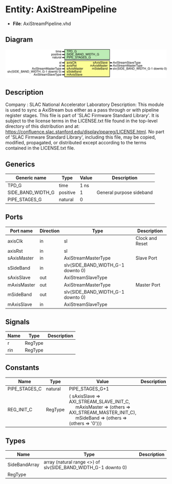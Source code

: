 # Entity: AxiStreamPipeline

- **File**: AxiStreamPipeline.vhd
## Diagram

![Diagram](AxiStreamPipeline.svg "Diagram")
## Description

Company    : SLAC National Accelerator Laboratory
Description:   This module is used to sync a AxiStream bus
               either as a pass through or with pipeline register stages.
This file is part of 'SLAC Firmware Standard Library'.
It is subject to the license terms in the LICENSE.txt file found in the
top-level directory of this distribution and at:
   https://confluence.slac.stanford.edu/display/ppareg/LICENSE.html.
No part of 'SLAC Firmware Standard Library', including this file,
may be copied, modified, propagated, or distributed except according to
the terms contained in the LICENSE.txt file.
## Generics

| Generic name      | Type     | Value | Description              |
| ----------------- | -------- | ----- | ------------------------ |
| TPD_G             | time     | 1 ns  |                          |
| SIDE_BAND_WIDTH_G | positive | 1     | General purpose sideband |
| PIPE_STAGES_G     | natural  | 0     |                          |
## Ports

| Port name   | Direction | Type                              | Description     |
| ----------- | --------- | --------------------------------- | --------------- |
| axisClk     | in        | sl                                | Clock and Reset |
| axisRst     | in        | sl                                |                 |
| sAxisMaster | in        | AxiStreamMasterType               | Slave Port      |
| sSideBand   | in        | slv(SIDE_BAND_WIDTH_G-1 downto 0) |                 |
| sAxisSlave  | out       | AxiStreamSlaveType                |                 |
| mAxisMaster | out       | AxiStreamMasterType               | Master Port     |
| mSideBand   | out       | slv(SIDE_BAND_WIDTH_G-1 downto 0) |                 |
| mAxisSlave  | in        | AxiStreamSlaveType                |                 |
## Signals

| Name | Type    | Description |
| ---- | ------- | ----------- |
| r    | RegType |             |
| rin  | RegType |             |
## Constants

| Name          | Type    | Value                                                                                                                                                                                                                                 | Description |
| ------------- | ------- | ------------------------------------------------------------------------------------------------------------------------------------------------------------------------------------------------------------------------------------- | ----------- |
| PIPE_STAGES_C | natural |  PIPE_STAGES_G+1                                                                                                                                                                                                                      |             |
| REG_INIT_C    | RegType |  (       sAxisSlave  => AXI_STREAM_SLAVE_INIT_C,<br><span style="padding-left:20px">       mAxisMaster => (others => AXI_STREAM_MASTER_INIT_C),<br><span style="padding-left:20px">       mSideBand   => (others => (others => '0'))) |             |
## Types

| Name          | Type                                                           | Description |
| ------------- | -------------------------------------------------------------- | ----------- |
| SideBandArray | array (natural range <>) of slv(SIDE_BAND_WIDTH_G-1 downto 0)  |             |
| RegType       |                                                                |             |
